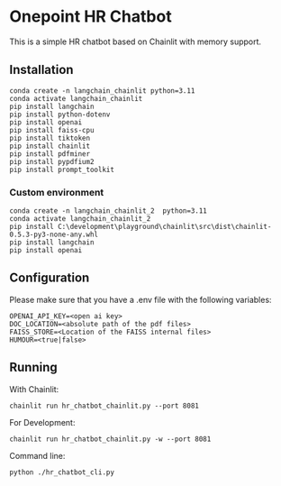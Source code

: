 # Onepoint HR Chatbot

This is a simple HR chatbot based on Chainlit with memory support.

## Installation

```
conda create -n langchain_chainlit python=3.11
conda activate langchain_chainlit
pip install langchain
pip install python-dotenv
pip install openai
pip install faiss-cpu
pip install tiktoken
pip install chainlit
pip install pdfminer
pip install pypdfium2
pip install prompt_toolkit
```

### Custom environment

```
conda create -n langchain_chainlit_2  python=3.11
conda activate langchain_chainlit_2
pip install C:\development\playground\chainlit\src\dist\chainlit-0.5.3-py3-none-any.whl
pip install langchain
pip install openai
```

## Configuration

Please make sure that you have a .env file with the following variables:
```
OPENAI_API_KEY=<open ai key>
DOC_LOCATION=<absolute path of the pdf files>
FAISS_STORE=<Location of the FAISS internal files>
HUMOUR=<true|false>
```

## Running

With Chainlit:
```
chainlit run hr_chatbot_chainlit.py --port 8081
```

For Development:
```
chainlit run hr_chatbot_chainlit.py -w --port 8081
```

Command line:
```
python ./hr_chatbot_cli.py
```
